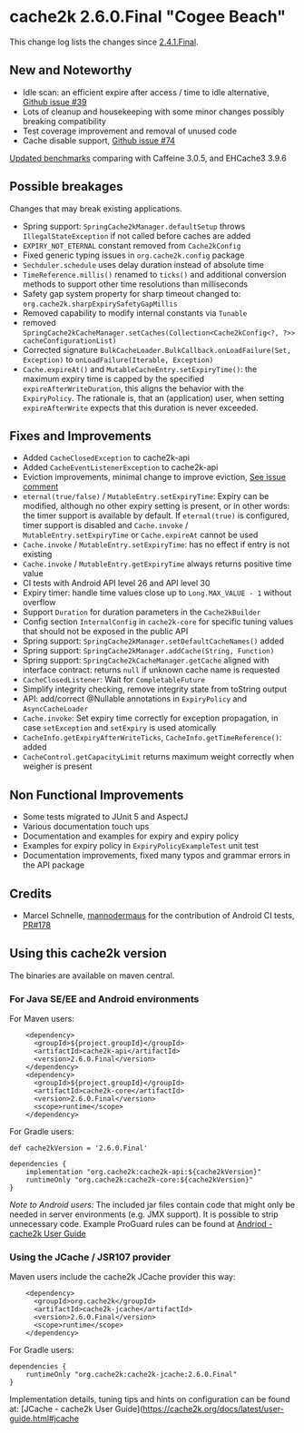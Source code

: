 # cache2k 2.6.0.Final "Cogee Beach"

This change log lists the changes since [2.4.1.Final](/2/4.1.Final.html).

## New and Noteworthy

- Idle scan: an efficient expire after access / time to idle alternative, [Github issue #39](https://github.com/cache2k/cache2k/issues/39)
- Lots of cleanup and housekeeping with some minor changes possibly breaking compatibility
- Test coverage improvement and removal of unused code
- Cache disable support, [Github issue #74](https://github.com/cache2k/cache2k/issues/74)

[Updated benchmarks](https://cache2k.org/benchmarks.html) comparing with Caffeine 3.0.5, and EHCache3 3.9.6

## Possible breakages

Changes that may break existing applications. 

- Spring support: `SpringCache2kManager.defaultSetup` throws `IllegalStateException`
  if not called before caches are added
- `EXPIRY_NOT_ETERNAL` constant removed from `Cache2kConfig`
- Fixed generic typing issues in `org.cache2k.config` package
- `Sechduler.schedule` uses delay duration instead of absolute time
- `TimeReference.millis()` renamed to `ticks()` and additional conversion methods to support other time resolutions than milliseconds
- Safety gap system property for sharp timeout changed to: `org.cache2k.sharpExpirySafetyGapMillis`
- Removed capability to modify internal constants via `Tunable`
- removed `SpringCache2kCacheManager.setCaches(Collection<Cache2kConfig<?, ?>> cacheConfigurationList)`
- Corrected signature `BulkCacheLoader.BulkCallback.onLoadFailure(Set, Exception)` to `onLoadFailure(Iterable, Exception)`
- `Cache.expireAt()` and `MutableCacheEntry.setExpiryTime()`: the maximum expiry time is capped by the specified `expireAfterWriteDuration`, this aligns the behavior with the `ExpiryPolicy`. The rationale is, that an (application) user, when setting `expireAfterWrite` expects that this duration is never exceeded.

## Fixes and Improvements

- Added `CacheClosedException` to cache2k-api
- Added `CacheEventListenerException` to cache2k-api
- Eviction improvements, minimal change to improve eviction, [See issue comment](https://github.com/cache2k/cache2k/issues/101#issuecomment-962430456)
- `eternal(true/false)` / `MutableEntry.setExpiryTime`: Expiry can be modified, although no other expiry setting is present, or in other words: the timer support is available by default. If `eternal(true)` is configured, timer support is disabled and `Cache.invoke` / `MutableEntry.setExpiryTime` or `Cache.expireAt` cannot be used
- `Cache.invoke` / `MutableEntry.setExpiryTime`: has no effect if entry is not existing
- `Cache.invoke` / `MutableEntry.getExpiryTime` always returns positive time value
- CI tests with Android API level 26 and API level 30
- Expiry timer: handle time values close up to `Long.MAX_VALUE - 1` without overflow
- Support `Duration` for duration parameters in the `Cache2kBuilder`
- Config section `InternalConfig` in `cache2k-core` for specific tuning values that should not be exposed in the public API
- Spring support: `SpringCache2kManager.setDefaultCacheNames()` added
- Spring support: `SpringCache2kManager.addCache(String, Function)`
- Spring support: `SpringCache2kCacheManager.getCache` aligned with interface contract: returns `null` if unknown cache name is requested
- `CacheClosedListener`: Wait for `CompletableFuture`
- Simplify integrity checking, remove integrity state from toString output
- API: add/correct @Nullable annotations in `ExpiryPolicy` and `AsyncCacheLoader`
- `Cache.invoke`: Set expiry time correctly for exception propagation, in case
  `setException` and `setExpiry` is used atomically
- `CacheInfo.getExpiryAfterWriteTicks`, `CacheInfo.getTimeReference()`: added
- `CacheControl.getCapacityLimit` returns maximum weight correctly when weigher is present

## Non Functional Improvements

- Some tests migrated to JUnit 5 and AspectJ
- Various documentation touch ups
- Documentation and examples for expiry and expiry policy
- Examples for expiry policy in `ExpiryPolicyExampleTest` unit test
- Documentation improvements, fixed many typos and grammar errors in the API package

## Credits

- Marcel Schnelle, [mannodermaus](https://github.com/mannodermaus) for the contribution of
  Android CI tests, [PR#178](https://github.com/cache2k/cache2k/pull/178)

## Using this cache2k version

The binaries are available on maven central.

### For Java SE/EE and Android environments

For Maven users:

````
    <dependency>
      <groupId>${project.groupId}</groupId>
      <artifactId>cache2k-api</artifactId>
      <version>2.6.0.Final</version>
    </dependency>
    <dependency>
      <groupId>${project.groupId}</groupId>
      <artifactId>cache2k-core</artifactId>
      <version>2.6.0.Final</version>
      <scope>runtime</scope>
    </dependency>
````

For Gradle users:

````
def cache2kVersion = '2.6.0.Final'

dependencies {
    implementation "org.cache2k:cache2k-api:${cache2kVersion}"
    runtimeOnly "org.cache2k:cache2k-core:${cache2kVersion}"
}
````

_Note to Android users:_ The included jar files contain code that might only be needed in server environments (e.g. JMX support).
It is possible to strip unnecessary code. Example ProGuard rules can be found at [Andriod - cache2k User Guide](https://cache2k.org/docs/latest/user-guide.html#android)

### Using the JCache / JSR107 provider

Maven users include the cache2k JCache provider this way:

````
    <dependency>
      <groupId>org.cache2k</groupId>
      <artifactId>cache2k-jcache</artifactId>
      <version>2.6.0.Final</version>
      <scope>runtime</scope>
    </dependency>
````

For Gradle users:

````
dependencies {
    runtimeOnly "org.cache2k:cache2k-jcache:2.6.0.Final"
}
````

Implementation details, tuning tips and hints on configuration can be found at: [JCache - cache2k User Guide](https://cache2k.org/docs/latest/user-guide.html#jcache
